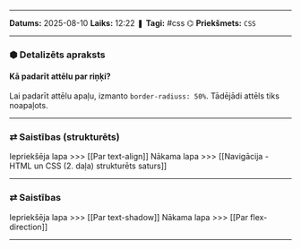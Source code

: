___

**Datums:** 2025-08-10
**Laiks:** 12:22
❚ **Tagi:** #css 
⌬ **Priekšmets:**  `CSS`

---
### ⬢ Detalizēts apraksts
#### Kā padarīt attēlu par riņķi?

Lai padarīt attēlu apaļu, izmanto `border-radiuss: 50%`. Tādējādi attēls tiks noapaļots.

---
### ⇄ Saistības (strukturēts)

Iepriekšēja lapa >>> [[Par text-align]]
Nākama lapa >>> [[Navigācija - HTML un CSS (2. daļa) strukturēts saturs]]

---
### ⇄ Saistības

Iepriekšēja lapa >>> [[Par text-shadow]]
Nākama lapa >>> [[Par flex-direction]]

---